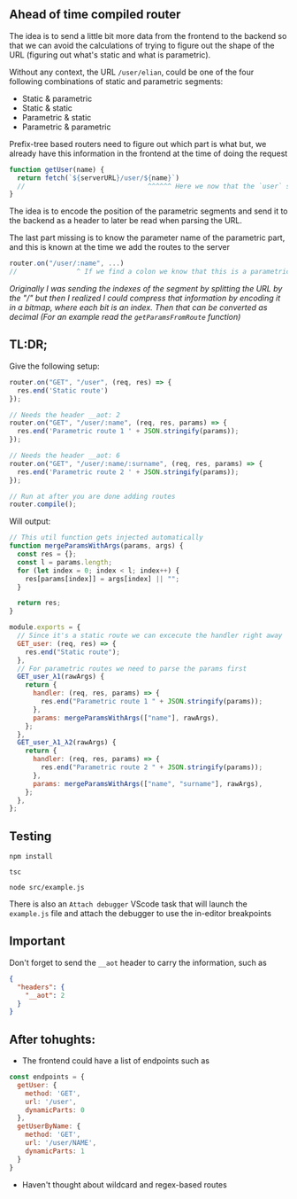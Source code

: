 ## Ahead of time compiled router

The idea is to send a little bit more data from the frontend to the backend so that we can avoid the calculations of trying to figure out the shape of the URL (figuring out what's static and what is parametric).

Without any context, the URL `/user/elian`, could be one of the four following combinations of static and parametric segments:
- Static & parametric
- Static & static
- Parametric & static
- Parametric & parametric

Prefix-tree based routers need to figure out which part is what but, we already have this information in the frontend at the time of doing the request
```javascript
function getUser(name) {
  return fetch(`${serverURL}/user/${name}`)
  //                               ^^^^^^ Here we now that the `user` segment of the URL is static and the second part is parametric
}
```

The idea is to encode the position of the parametric segments and send it to the backend as a header to later be read when parsing the URL.

The last part missing is to know the parameter name of the parametric part, and this is known at the time we add the routes to the server
```javascript
router.on("/user/:name", ...)
//               ^ If we find a colon we know that this is a parametric segment
```


_Originally I was sending the indexes of the segment by splitting the URL by the "/" but then I realized I could compress that information by encoding it in a bitmap, where each bit is an index. Then that can be converted as decimal (For an example read the `getParamsFromRoute` function)_

## TL:DR;

Give the following setup:
```javascript
router.on("GET", "/user", (req, res) => {
  res.end('Static route')
});

// Needs the header __aot: 2
router.on("GET", "/user/:name", (req, res, params) => {
  res.end('Parametric route 1 ' + JSON.stringify(params));
});

// Needs the header __aot: 6
router.on("GET", "/user/:name/:surname", (req, res, params) => {
  res.end('Parametric route 2 ' + JSON.stringify(params));
});

// Run at after you are done adding routes
router.compile();
```

Will output:
```javascript
// This util function gets injected automatically
function mergeParamsWithArgs(params, args) {
  const res = {};
  const l = params.length;
  for (let index = 0; index < l; index++) {
    res[params[index]] = args[index] || "";
  }

  return res;
}

module.exports = {
  // Since it's a static route we can excecute the handler right away
  GET_user: (req, res) => {
    res.end("Static route");
  },
  // For parametric routes we need to parse the params first
  GET_user_λ1(rawArgs) {
    return {
      handler: (req, res, params) => {
        res.end("Parametric route 1 " + JSON.stringify(params));
      },
      params: mergeParamsWithArgs(["name"], rawArgs),
    };
  },
  GET_user_λ1_λ2(rawArgs) {
    return {
      handler: (req, res, params) => {
        res.end("Parametric route 2 " + JSON.stringify(params));
      },
      params: mergeParamsWithArgs(["name", "surname"], rawArgs),
    };
  },
};
```

## Testing

```
npm install

tsc

node src/example.js
```

There is also an `Attach debugger` VScode task that will launch the `example.js` file and attach the debugger to use the in-editor breakpoints

## Important
Don't forget to send the `__aot` header to carry the information, such as
```json
{
  "headers": {
    "__aot": 2
  }
}
```

## After tohughts:
- The frontend could have a list of endpoints such as
``` javascript
const endpoints = {
  getUser: {
    method: 'GET',
    url: '/user',
    dynamicParts: 0
  },
  getUserByName: {
    method: 'GET',
    url: '/user/NAME',
    dynamicParts: 1
  }
}
```
- Haven't thought about wildcard and regex-based routes
